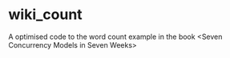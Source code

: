 # wiki_count
A optimised code to the word count example in the book &lt;Seven Concurrency Models in Seven Weeks> 
